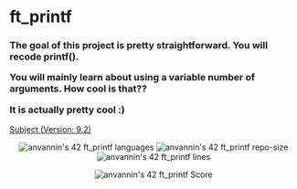 <h1> ft_printf </h1>

<h3>
	<p>The goal of this project is pretty straightforward. You will recode printf().</p>
	<p>You will mainly learn about using a variable number of arguments. How cool is that??</p>
	<p>It is actually pretty cool :)</p>
</h3>

<p>
	<a href="https://github.com/star-child-0/ft_printf/blob/main/en.subject.pdf">Subject (Version: 9.2)</a>
</p>

<p align="center">
	<img alt="anvannin's 42 ft_printf languages" src="https://img.shields.io/github/languages/top/star-child-0/ft_printf?color=red">
	<img alt="anvannin's 42 ft_printf repo-size" src="https://img.shields.io/github/repo-size/star-child-0/ft_printf?color=green">
	<img alt="anvannin's 42 ft_printf lines" src="https://img.shields.io/tokei/lines/github.com/star-child-0/ft_printf?color=blue">
</p>

<p align="center">
	<img alt="anvannin's 42 ft_printf Score" src="https://badge42.vercel.app/api/v2/cleh36s9k00060fmefi6qv520/project/2840485">
</p>
